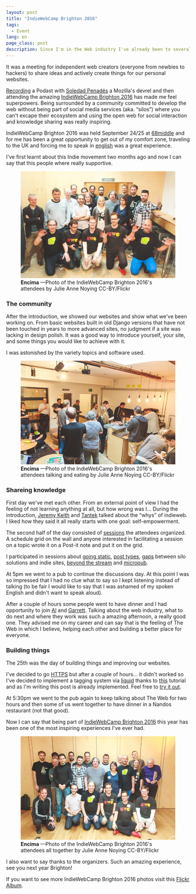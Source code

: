 ```yaml
---
layout: post
title: "IndieWebCamp Brighton 2016"
tags:
  - Event
lang: en
page_class: post
description: Since I'm in the Web industry I've already been to several events, although it is true that there are things I like more of some than others this time has been incredible, going to meet people whom I admire professionally, to another country has been spectacular.
---
```


It was a meeting for independent web creators (everyone from newbies to hackers) to share ideas and actively create things for our personal websites.

<a class="link link--special" href="http://wecodesignpodcast.com/2016/09/27/web-audio/" target="_blank" rel="noopener">Recording</a> a Podast with <a class="link link--special" href="https://soledadpenades.com" target="_blank" rel="noopener">Soledad Penadés</a> a Mozilla's devrel and then attending the amazing <a class="link link--special" href="https://indieweb.org/2016/Brighton" target="_blank" rel="noopener">IndieWebCamp Brighton 2016</a> has made me feel superpowers. Being surrounded by a community committed to develop the web without being part of social media services (aka. “silos”) where you can't excape their ecosystem and using the open web for social interaction and knowledge sharing was really inspiring.

IndieWebCamp Brighton 2016 was held September 24/25 at <a class="link link--special" href="http://68middle.st" target="_blank" rel="noopener">68middle</a> and for me has been a great opportunity to get out of my comfort zone, traveling to the UK and forcing me to speak in <a class="link link--special" href="/2015/11/25/hello-world/">english</a> was a great experience.

I've first learnt about this Indie movement two months ago and now I can say that this people where really supportive.

<figure class="picture">
    <img src="/assets/images/post-IWC-Brighton-2016-1.gif" alt="">
    <figcaption class="caption">
        <b title="encima">Encima</b>
        &mdash;Photo of the IndieWebCamp Brighton 2016's attendees by Julie Anne Noying CC-BY/Flickr
    </figcaption>
</figure>

### The community

After the introduction, we showed our websites and show what we've been working on. From basic websites built in old Django versions that have not been touched in years to more advanced sites, no judgment if a site was lacking in design polish. It was a good way to introduce yourself, your site, and some things you would like to achieve with it.

I was astonished by the variety topics and software used.


<figure class="picture">
    <img src="/assets/images/post-IWC-Brighton-2016-2.jpg" alt="">
    <figcaption class="caption">
        <b title="encima">Encima</b>
        &mdash;Photo of the IndieWebCamp Brighton 2016's attendees talking and eating by Julie Anne Noying CC-BY/Flickr
    </figcaption>
</figure>

### Shareing knowledge

First day we've met each other. From an external point of view I had the feeling of not learning anything at all, but how wrong was I... During the introduction, <a class="link link--special" href="https://adactio.com" target="_blank" rel="noopener">Jeremy Keith</a> and <a class="link link--special" href="http://tantek.com" target="_blank" rel="noopener">Tantek</a> talked about the “whys” of indieweb. I liked how they said it all really starts with one goal: self-empowerment.

The second half of the day consisted of <a class="link link--special" href="https://indieweb.org/2016/Brighton/Schedule" target="_blank" rel="noopener">sessions</a> the attendees organized. A schedule grid on the wall and anyone interested in facilitating a session on a topic wrote it on a Post-it note and put it on the grid.

I participated in sessions about <a class="link link--special" href="https://indieweb.org/2016/Brighton/goingstatic" target="_blank" rel="noopener">going static</a>, <a class="link link--special" href="https://indieweb.org/2016/Brighton/posttypes" target="_blank" rel="noopener">post types</a>, <a class="link link--special" href="https://indieweb.org/2016/Brighton/gaps" target="_blank" rel="noopener">gaps</a> between silo solutions and indie sites, <a class="link link--special" href="https://indieweb.org/2016/Brighton/beyondstreams" target="_blank" rel="noopener">beyond the stream</a> and <a class="link link--special" href="https://indieweb.org/2016/Brighton/micropub" target="_blank" rel="noopener">micropub</a>.

At 5pm we went to a pub to continue the discussions day. At this point I was so impressed that I had no clue what to say so I kept listening instead of talking (to be fair I would like to say that I was ashamed of my spoken English and didn't want to speak aloud).

After a couple of hours some people went to have dinner and I had opportunity to join <a class="link link--special" href="https://alpower.com/" target="_blank" rel="noopener">Al</a> and <a class="link link--special" href="https://polytechnic.co.uk/" target="_blank" rel="noopener">Garrett</a>. Talking about the web industry, what to do next and where they work was such a amazing afternoon, a really good one. They advised me on my career and can say that is the feeling of The Web in which I believe, helping each other and building a better place for everyone.

### Building things

The 25th was the day of building things and improving our websites.

I've decided to go <a class="link link--special" href="https://blog.cloudflare.com/secure-and-fast-github-pages-with-cloudflare/" target="_blank" rel="noopener">HTTPS</a> but after a couple of hours... it didn't worked so I've decided to implement a tagging system via <a class="link link--special" href="https://shopify.github.io/liquid/" target="_blank" rel="noopener">liquid</a> thanks to <a class="link link--special" href="http://pavdmyt.com/how-to-implement-tags-at-jekyll-website/" target="_blank" rel="noopener">this</a> tutorial and as I'm writing this post is already implemented. Feel free to <a class="link link--special" href="/tags/">try it out</a>.

At 5:30pm we went to the pub again to keep talking about The Web for two hours and then some of us went together to have dinner in a Nandos restaurant (not that good).

Now I can say that being part of <a class="link link--special" href="https://indieweb.org/2016/Brighton" target="_blank" rel="noopener">IndieWebCamp Brighton 2016</a> this year has been one of the most inspiring experiences I've ever had.


<figure class="picture">
    <img src="/assets/images/post-IWC-Brighton-2016-4.jpg" alt="">
    <figcaption class="caption">
        <b title="encima">Encima</b>
        &mdash;Photo of the IndieWebCamp Brighton 2016's attendees all together by Julie Anne Noying CC-BY/Flickr
    </figcaption>
</figure>

I also want to say thanks to the organizers. Such an amazing experience, see you next year Brighton!

If you want to see more IndieWebCamp Brighton 2016 photos visit this <a class="link link--special" href="https://www.flickr.com/photos/tollwerk/albums/72157674218415016" target="_blank" rel="noopener">Flickr Album</a>.
